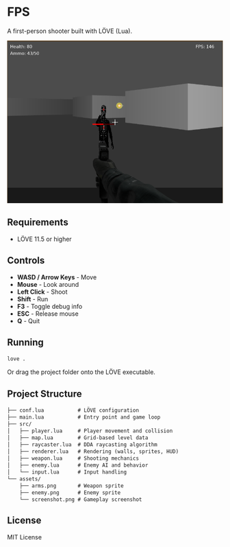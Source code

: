 # FPS

A first-person shooter built with LÖVE (Lua).

![Screenshot](assets/screenshot.png)

## Requirements

- LÖVE 11.5 or higher

## Controls

- **WASD / Arrow Keys** - Move
- **Mouse** - Look around
- **Left Click** - Shoot
- **Shift** - Run
- **F3** - Toggle debug info
- **ESC** - Release mouse
- **Q** - Quit

## Running

```bash
love .
```

Or drag the project folder onto the LÖVE executable.

## Project Structure

```
├── conf.lua           # LÖVE configuration
├── main.lua           # Entry point and game loop
├── src/
│   ├── player.lua     # Player movement and collision
│   ├── map.lua        # Grid-based level data
│   ├── raycaster.lua  # DDA raycasting algorithm
│   ├── renderer.lua   # Rendering (walls, sprites, HUD)
│   ├── weapon.lua     # Shooting mechanics
│   ├── enemy.lua      # Enemy AI and behavior
│   └── input.lua      # Input handling
└── assets/
    ├── arms.png       # Weapon sprite
    ├── enemy.png      # Enemy sprite
    └── screenshot.png # Gameplay screenshot
```

## License

MIT License